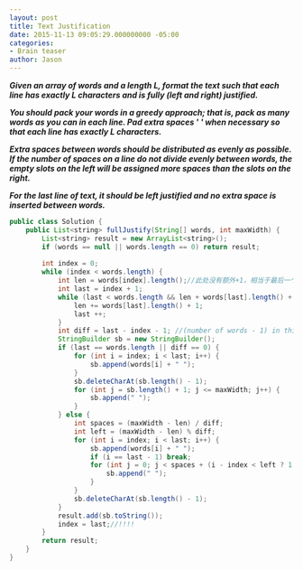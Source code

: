 ```yaml
---
layout: post
title: Text Justification
date: 2015-11-13 09:05:29.000000000 -05:00
categories:
- Brain teaser
author: Jason
---
```

<p><strong><em>Given an array of words and a length L, format the text such that each line has exactly L characters and is fully (left and right) justified.</p>

You should pack your words in a greedy approach; that is, pack as many words as you can in each line. Pad extra spaces ' ' when necessary so that each line has exactly L characters.</p>
Extra spaces between words should be distributed as evenly as possible. If the number of spaces on a line do not divide evenly between words, the empty slots on the left will be assigned more spaces than the slots on the right.</p>
For the last line of text, it should be left justified and no extra space is inserted between words.</em></strong></p>
``` java
public class Solution {
    public List<string> fullJustify(String[] words, int maxWidth) {
        List<string> result = new ArrayList<string>();
        if (words == null || words.length == 0) return result;
        
        int index = 0;
        while (index < words.length) {
            int len = words[index].length();//此处没有额外+1，相当于最后一个word不需要空格
            int last = index + 1;
            while (last < words.length && len + words[last].length() + 1 <= maxWidth) {
                len += words[last].length() + 1;
                last ++;
            }
            int diff = last - index - 1; //(number of words - 1) in this line
            StringBuilder sb = new StringBuilder();
            if (last == words.length || diff == 0) {
                for (int i = index; i < last; i++) {
                    sb.append(words[i] + " ");
                }
                sb.deleteCharAt(sb.length() - 1);
                for (int j = sb.length() + 1; j <= maxWidth; j++) {
                    sb.append(" ");
                }
            } else {
                int spaces = (maxWidth - len) / diff;
                int left = (maxWidth - len) % diff;
                for (int i = index; i < last; i++) {
                    sb.append(words[i] + " ");
                    if (i == last - 1) break;
                    for (int j = 0; j < spaces + (i - index < left ? 1 : 0); j ++) {
                        sb.append(" ");
                    }
                }
                sb.deleteCharAt(sb.length() - 1);
            }
            result.add(sb.toString());
            index = last;//!!!!
        }
        return result;
    }
}
```
